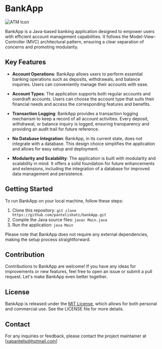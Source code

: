 # BankApp

![ATM Icon]()

BankApp is a Java-based banking application designed to empower users with efficient account management capabilities. It follows the Model-View-Controller (MVC) architectural pattern, ensuring a clear separation of concerns and promoting modularity.

## Key Features

- **Account Operations**: BankApp allows users to perform essential banking operations such as deposits, withdrawals, and balance inquiries. Users can conveniently manage their accounts with ease.

- **Account Types**: The application supports both regular accounts and overdraft accounts. Users can choose the account type that suits their financial needs and access the corresponding features and benefits.

- **Transaction Logging**: BankApp provides a transaction logging mechanism to keep a record of all account activities. Every deposit, withdrawal, or balance inquiry is logged, ensuring transparency and providing an audit trail for future reference.

- **No Database Integration**: BankApp, in its current state, does not integrate with a database. This design choice simplifies the application and allows for easy setup and deployment.

- **Modularity and Scalability**: The application is built with modularity and scalability in mind. It offers a solid foundation for future enhancements and extensions, including the integration of a database for improved data management and persistence.

## Getting Started

To run BankApp on your local machine, follow these steps:

1. Clone this repository: `git clone https://github.com/pantelishatz/bankApp.git`
2. Compile the Java source files: `javac Main.java`
3. Run the application: `java Main`

Please note that BankApp does not require any external dependencies, making the setup process straightforward.

## Contribution

Contributions to BankApp are welcome! If you have any ideas for improvements or new features, feel free to open an issue or submit a pull request. Let's make BankApp even better together.

## License

BankApp is released under the [MIT License](LICENSE), which allows for both personal and commercial use. See the LICENSE file for more details.

## Contact

For any inquiries or feedback, please contact the project maintainer at [xapantelis@hotmail.com]
